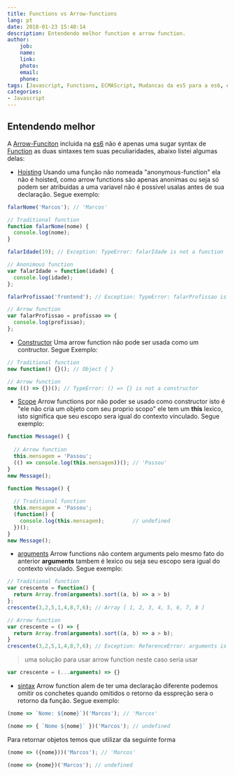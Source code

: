 ```yaml
---
title: Functions vs Arrow-functions
lang: pt
date: 2018-01-23 15:40:14
description: Entendendo melhor function e arrow function.
author: 
    job:
    name: 
    link: 
    photo:
    email: 
    phone:
tags: [Javascript, Functions, ECMAScript, Mudancas da es5 para a es6, es6]
categories: 
- Javascript
---
```


## Entendendo melhor

A [Arrow-Funciton](http://www.ecma-international.org/ecma-262/6.0/#sec-arrow-function-definitions) incluida na [es6](http://frontend-weekly.codermarcos.com/pt/javascript/mudancas-da-es5-para-a-es6/) não é apenas uma sugar syntax de [Function](https://www.ecma-international.org/ecma-262/6.0/#sec-function-definitions) as duas sintaxes tem suas peculiaridades, abaixo listei algumas delas:

* [Hoisting]() Usando uma função não nomeada "anonymous-function" ela não é hoisted, como arrow functions são apenas anonimas ou seja só podem ser atribuidas a uma variavel não é possivel usalas antes de sua declaração. Segue exemplo:

```javascript
falarNome('Marcos'); // 'Marcos'

// Traditional function
function falarNome(nome) {
  console.log(nome);
}

falarIdade(19); // Exception: TypeError: falarIdade is not a function

// Anonimous function
var falarIdade = function(idade) {
  console.log(idade);
};

falarProfissao('frontend'); // Exception: TypeError: falarProfissao is not a function

// Arrow function
var falarProfissao = profissao => {
  console.log(profissao);
};
```

* [Constructor]() Uma arrow function não pode ser usada como um contructor. Segue Exemplo:

```javascript
// Traditional function
new function() {}(); // Object { }

// Arrow function
new (() => {})(); // TypeError: () => {} is not a constructor
```

* [Scope]() Arrow functions por não poder se usado como constructor isto é "ele não cria um objeto com seu proprio scopo" ele tem um **this** lexico, isto significa que seu escopo sera igual do contexto vinculado. Segue exemplo:

```javascript
function Message() {
  
  // Arrow function
  this.mensagem = 'Passou';
  (() => console.log(this.mensagem))(); // 'Passou'
}
new Message();

function Message() {
  
  // Traditional function
  this.mensagem = 'Passou';
  (function() {
    console.log(this.mensagem);         // undefined
  })();
}
new Message();
```

* [arguments]() Arrow functions não contem arguments pelo mesmo fato do anterior **arguments** tambem é lexico ou seja seu escopo sera igual do contexto vinculado. Segue exemplo:

```javascript
// Traditional function
var crescente = function() {
  return Array.from(arguments).sort((a, b) => a > b)
};
crescente(3,2,5,1,4,8,7,6); // Array [ 1, 2, 3, 4, 5, 6, 7, 8 ]

// Arrow function
var crescente = () => {
  return Array.from(arguments).sort((a, b) => a > b);
}
crescente(3,2,5,1,4,8,7,6); // Exception: ReferenceError: arguments is not defined
```
> uma solução para usar arrow function neste caso seria usar 
```javascript 
var crescente = (...arguments) => {}
```

* [sintax]() Arrow function alem de ter uma declaração diferente podemos omitir os conchetes quando omitidos o retorno da esspreção sera o retorno da função. Segue exemplo:

 ```javascript
(nome => `Nome: ${nome}`)('Marcos'); // 'Marcos'

(nome => { `Nome ${nome}` })('Marcos'); // undefined
 ```

Para retornar objetos temos que utilizar da seguinte forma

```javascript
(nome => ({nome}))('Marcos'); // 'Marcos'

(nome => {nome})('Marcos'); // undefined 
```
